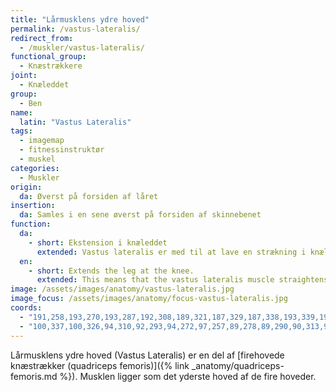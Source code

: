 ```yaml
---
title: "Lårmusklens ydre hoved"
permalink: /vastus-lateralis/
redirect_from:
  - /muskler/vastus-lateralis/
functional_group:
  - Knæstrækkere
joint:
  - Knæleddet
group:
  - Ben
name:
  latin: "Vastus Lateralis"
tags:
  - imagemap
  - fitnessinstruktør
  - muskel
categories:
  - Muskler
origin:
  da: Øverst på forsiden af låret
insertion:
  da: Samles i en sene øverst på forsiden af skinnebenet
function:
  da:
    - short: Ekstension i knæleddet
      extended: Vastus lateralis er med til at lave en strækning i knæleddet.
  en:
    - short: Extends the leg at the knee.
      extended: This means that the vastus lateralis muscle straightens the leg at the knee joint such that there is an increase in the angle between the lower leg and the upper leg.
image: /assets/images/anatomy/vastus-lateralis.jpg
image_focus: /assets/images/anatomy/focus-vastus-lateralis.jpg
coords:
  - "191,258,193,270,193,287,192,308,189,321,187,329,187,338,193,339,195,327,197,290,196,272"
  - "100,337,100,326,94,310,92,293,94,272,97,257,89,278,89,290,90,313,95,338"
---
```


Lårmusklens ydre hoved (Vastus Lateralis) er en del af [firehovede knæstrækker (quadriceps femoris)]({% link _anatomy/quadriceps-femoris.md %}). Musklen ligger som det yderste hoved af de fire hoveder.
